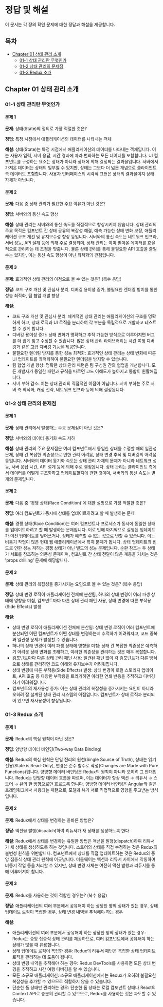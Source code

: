 # 정답 및 해설

이 문서는 각 장의 확인 문제에 대한 정답과 해설을 제공합니다.

## 목차
- [Chapter 01 상태 관리 소개](#chapter-01-상태-관리-소개)
  - [01-1 상태 관리란 무엇인가](#01-1-상태-관리란-무엇인가)
  - [01-2 상태 관리의 문제점](#01-2-상태-관리의-문제점)
  - [01-3 Redux 소개](#01-3-redux-소개)

## Chapter 01 상태 관리 소개

### 01-1 상태 관리란 무엇인가

#### 문제 1
**문제**: 상태(State)의 정의로 가장 적절한 것은?

**정답**: 특정 시점에서 애플리케이션의 데이터를 나타내는 객체

**해설**: 상태(State)는 특정 시점에서 애플리케이션의 데이터를 나타내는 객체입니다. 이는 사용자 입력, 서버 응답, 시간 경과에 따라 변화하는 모든 데이터를 포함합니다. UI 컴포넌트를 구성하는 요소는 상태가 아니라 상태에 의해 결정되는 결과물입니다. 서버에서 가져온 데이터는 상태의 일부일 수 있지만, 상태는 그보다 더 넓은 개념으로 클라이언트 측 데이터도 포함합니다. 사용자 인터페이스의 시각적 표현은 상태의 결과물이지 상태 자체가 아닙니다.

#### 문제 2
**문제**: 다음 중 상태 관리가 필요한 주요 이유가 아닌 것은?

**정답**: 서버와의 통신 속도 향상

**해설**: 상태 관리는 서버와의 통신 속도를 직접적으로 향상시키지 않습니다. 상태 관리의 주요 목적은 컴포넌트 간 상태 공유의 복잡성 해결, 예측 가능한 상태 변화 보장, 애플리케이션 구조 개선 및 유지보수성 향상 등입니다. 서버와의 통신 속도는 네트워크 인프라, 서버 성능, API 설계 등에 의해 주로 결정되며, 상태 관리는 이미 받아온 데이터를 효율적으로 관리하는 데 초점을 맞춥니다. 물론 상태 관리를 통해 불필요한 API 호출을 줄일 수는 있지만, 이는 통신 속도 향상이 아닌 최적화의 관점입니다.

#### 문제 3
**문제**: 효과적인 상태 관리의 이점으로 볼 수 있는 것은? (복수 응답)

**정답**: 코드 구조 개선 및 관심사 분리, 디버깅 용이성 증가, 불필요한 렌더링 방지를 통한 성능 최적화, 팀 협업 개발 향상

**해설**: 
- 코드 구조 개선 및 관심사 분리: 체계적인 상태 관리는 애플리케이션의 구조를 명확하게 하고, 상태 로직과 UI 로직을 분리하여 각 부분을 독립적으로 개발하고 테스트할 수 있게 합니다.
- 디버깅 용이성 증가: 상태 변화가 명확하고 추적 가능한 방식으로 이루어지면 버그를 더 쉽게 찾고 수정할 수 있습니다. 많은 상태 관리 라이브러리는 시간 여행 디버깅과 같은 고급 디버깅 기능을 제공합니다.
- 불필요한 렌더링 방지를 통한 성능 최적화: 효과적인 상태 관리는 상태 변화에 따른 UI 업데이트를 최적화하여 불필요한 렌더링을 방지할 수 있습니다.
- 팀 협업 개발 향상: 명확한 상태 관리 패턴은 팀 구성원 간의 협업을 개선합니다. 모든 개발자가 동일한 패턴과 규칙을 따르면 코드 이해도가 높아지고 통합이 원활해집니다.
- 서버 부하 감소: 이는 상태 관리의 직접적인 이점이 아닙니다. 서버 부하는 주로 서버 측 최적화, 캐싱 전략, 네트워크 인프라 등에 의해 결정됩니다.

### 01-2 상태 관리의 문제점

#### 문제 1
**문제**: 상태 관리에서 발생하는 주요 문제점이 아닌 것은?

**정답**: 서버와의 데이터 동기화 속도 저하

**해설**: 상태 관리의 주요 문제점은 여러 컴포넌트에서 동일한 상태를 수정할 때의 일관성 문제, 상태 간 복잡한 의존성으로 인한 관리 어려움, 상태 변경 추적 및 디버깅의 어려움 등입니다. 서버와의 데이터 동기화 속도는 상태 관리 자체의 문제가 아니라 네트워크 성능, 서버 응답 시간, API 설계 등에 의해 주로 결정됩니다. 상태 관리는 클라이언트 측에서 데이터를 어떻게 구조화하고 업데이트할지에 관한 것이며, 서버와의 통신 속도는 별개의 문제입니다.

#### 문제 2
**문제**: 다음 중 '경쟁 상태(Race Condition)'에 대한 설명으로 가장 적절한 것은?

**정답**: 여러 컴포넌트가 동시에 상태를 업데이트하려고 할 때 발생하는 문제

**해설**: 경쟁 상태(Race Condition)는 여러 컴포넌트나 프로세스가 동시에 동일한 상태를 업데이트하려고 할 때 발생하는 문제입니다. 이로 인해 마지막으로 실행된 업데이트가 이전 업데이트를 덮어쓰거나, 상태가 예측할 수 없는 값으로 변할 수 있습니다. 이는 비동기 작업이 많은 현대 웹 애플리케이션에서 특히 문제가 됩니다. 상태 업데이트의 빈도로 인한 성능 저하는 경쟁 상태가 아닌 별도의 성능 문제입니다. 순환 참조는 두 상태가 서로를 참조하는 의존성 문제이며, 컴포넌트 간 상태 전달이 많은 계층을 거치는 것은 'props drilling' 문제에 해당합니다.

#### 문제 3
**문제**: 상태 관리의 복잡성을 증가시키는 요인으로 볼 수 있는 것은? (복수 응답)

**정답**: 상태 변경 로직이 애플리케이션 전체에 분산됨, 하나의 상태 변경이 여러 파생 상태에 영향을 미침, 컴포넌트마다 다른 상태 관리 패턴 사용, 상태 변경에 따른 부작용(Side Effects) 발생

**해설**: 
- 상태 변경 로직이 애플리케이션 전체에 분산됨: 상태 변경 로직이 여러 컴포넌트에 분산되면 어떤 컴포넌트가 어떤 상태를 변경하는지 추적하기 어려워지고, 코드 중복과 일관성 문제가 발생할 수 있습니다.
- 하나의 상태 변경이 여러 파생 상태에 영향을 미침: 상태 간 복잡한 의존성은 예측하기 어려운 상태 변화를 초래하고, 이러한 의존성을 관리하는 것은 매우 복잡합니다.
- 컴포넌트마다 다른 상태 관리 패턴 사용: 일관된 패턴 없이 각 컴포넌트가 다른 방식으로 상태를 관리하면 코드 이해와 유지보수가 어려워집니다.
- 상태 변경에 따른 부작용(Side Effects) 발생: 상태 변경이 로컬 스토리지 업데이트, API 호출 등 다양한 부작용을 트리거하면 이러한 연쇄 반응을 추적하고 디버깅하기 어려워집니다.
- 컴포넌트의 재사용성 증가: 이는 상태 관리의 복잡성을 증가시키는 요인이 아니라 오히려 잘 설계된 상태 관리 시스템의 이점입니다. 컴포넌트가 상태 로직과 분리되어 있으면 재사용성이 향상됩니다.

### 01-3 Redux 소개

#### 문제 1
**문제**: Redux의 핵심 원칙이 아닌 것은?

**정답**: 양방향 데이터 바인딩(Two-way Data Binding)

**해설**: Redux의 핵심 원칙은 단일 진리의 원천(Single Source of Truth), 상태는 읽기 전용(State is Read-Only), 변경은 순수 함수로 작성(Changes are Made with Pure Functions)입니다. 양방향 데이터 바인딩은 Redux의 원칙이 아니라 오히려 그 반대입니다. Redux는 단방향 데이터 흐름을 따르며, 이는 데이터가 항상 액션 → 리듀서 → 스토어 → 뷰의 한 방향으로만 흐르도록 합니다. 양방향 데이터 바인딩은 Angular와 같은 프레임워크에서 사용되는 패턴으로, 모델과 뷰가 서로 직접적으로 영향을 주고받는 방식입니다.

#### 문제 2
**문제**: Redux에서 상태를 변경하는 올바른 방법은?

**정답**: 액션을 발행(dispatch)하여 리듀서가 새 상태를 생성하도록 한다

**해설**: Redux에서 상태를 변경하는 유일한 방법은 액션을 발행(dispatch)하여 리듀서가 새 상태를 생성하도록 하는 것입니다. 스토어의 상태를 직접 수정하는 것은 Redux의 불변성 원칙을 위반합니다. 컴포넌트에서 상태를 직접 업데이트하는 것은 Redux의 중앙 집중식 상태 관리 원칙에 어긋납니다. 미들웨어는 액션과 리듀서 사이에서 작동하여 비동기 작업 등을 처리할 수 있지만, 상태 변경 자체는 여전히 액션 발행과 리듀서를 통해 이루어져야 합니다.

#### 문제 3
**문제**: Redux를 사용하는 것이 적합한 경우는? (복수 응답)

**정답**: 애플리케이션의 여러 부분에서 공유해야 하는 상당한 양의 상태가 있는 경우, 상태 업데이트 로직이 복잡한 경우, 상태 변경 내역을 추적해야 하는 경우

**해설**: 
- 애플리케이션의 여러 부분에서 공유해야 하는 상당한 양의 상태가 있는 경우: Redux는 중앙 집중식 상태 관리를 제공하므로, 여러 컴포넌트에서 공유해야 하는 상태가 많을 때 유용합니다.
- 상태 업데이트 로직이 복잡한 경우: Redux의 리듀서 패턴은 복잡한 상태 업데이트 로직을 관리하는 데 도움이 됩니다.
- 상태 변경 내역을 추적해야 하는 경우: Redux DevTools를 사용하면 모든 상태 변경을 추적하고 시간 여행 디버깅을 할 수 있습니다.
- 모든 소규모 애플리케이션: 소규모 애플리케이션에서는 Redux가 오히려 불필요한 복잡성을 추가할 수 있으므로 적합하지 않을 수 있습니다.
- 단순한 폼 상태만 관리하는 경우: 단순한 폼 상태는 로컬 컴포넌트 상태나 React의 Context API로 충분히 관리할 수 있으므로, Redux를 사용하는 것은 과도할 수 있습니다.


